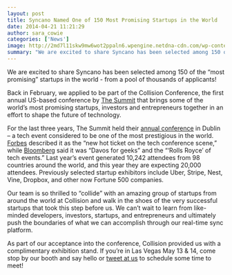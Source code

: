 ```yaml
---
layout: post
title: Syncano Named One of 150 Most Promising Startups in the World
date: 2014-04-21 11:21:29
author: sara_cowie
categories: ['News']
image: http://2md7l11skw9mw6wot2ppaln6.wpengine.netdna-cdn.com/wp-content/uploads/2014/04/Screen-Shot-2014-04-25-at-1.44.12-PM.png
summary: "We are excited to share Syncano has been selected among 150 of the “most promising” startups in the world – from a pool of thousands of applicants!"
---
```

We are excited to share Syncano has been selected among 150 of the “most promising” startups in the world - from a pool of thousands of applicants!

<!--more-->Back in February, we applied to be part of the Collision Conference, the first annual US-based conference by <a href="http://www.thesummit.co/">The Summit</a> that brings some of the world’s most promising startups, investors and entrepreneurs together in an effort to shape the future of technology.

For the last three years, The Summit held their <a href="F.ounders">annual conference</a> in Dublin – a tech event considered to be one of the most prestigious in the world. <a href="http://www.forbes.com/sites/haydnshaughnessy/2011/10/28/reed-hastings-on-his-vision-for-netflix/">Forbes</a> described it as the “new hot ticket on the tech conference scene,” while <a href="http://www.bloomberg.com/now/2012-06-25/the-davos-for-tech-geeks/">Bloomberg</a> said it was “Davos for geeks” and the “‘Rolls Royce’ of tech events.” Last year’s event generated 10,242 attendees from 98 countries around the world, and this year they are expecting 20,000 attendees. Previously selected startup exhibitors include Uber, Stripe, Nest, Vine, Dropbox, and other now Fortune 500 companies.

Our team is so thrilled to “collide” with an amazing group of startups from around the world at Collision and walk in the shoes of the very successful startups that took this step before us. We can’t wait to learn from like-minded developers, investors, startups, and entrepreneurs and ultimately push the boundaries of what we can accomplish through our real-time sync platform.

As part of our acceptance into the conference, Collision provided us with a complimentary exhibition stand. If you’re in Las Vegas May 13 &amp; 14, come stop by our booth and say hello or <a href="twitter.com:syncano">tweet at us</a> to schedule some time to meet!